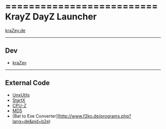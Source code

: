 ==========================
KrayZ DayZ Launcher
==========================

[kraZey.de](http://krazey.de)

--------------------------
Dev
--------------------------
 * [kraZey](https://github.com/krazey)

--------------------------
External Code
--------------------------
 * [UnxUtils](http://unxutils.sourceforge.net/)
 * [StartX](http://www.naughter.com/startx.html)
 * [CPU-Z](http://www.cpu-z.de/)
 * [MD5](http://www.fourmilab.ch/md5/)
 * [Bat to Exe Converter][http://www.f2ko.de/programs.php?lang=de&pid=b2e)
 